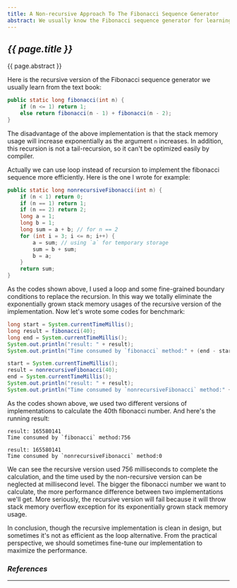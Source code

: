 ```yaml
---
title: A Non-recursive Approach To The Fibonacci Sequence Generator
abstract: We usually know the Fibonacci sequence generator for learning the recursive algorithm. In this article, I'd like to introduce to you a non-recursive implementation.
---
```


## _{{ page.title }}_

{{ page.abstract }}

Here is the recursive version of the Fibonacci sequence generator we usually learn from the text book:

```java
public static long fibonacci(int n) {
    if (n <= 1) return 1;
    else return fibonacci(n - 1) + fibonacci(n - 2);
}
```

The disadvantage of the above implementation is that the stack memory usage will increase exponentially as the argument `n` increases. In addition, this recursion is not a tail-recursion, so it can't be optimized easily by compiler.

Actually we can use loop instead of recursion to implement the fibonacci sequence more efficiently. Here is the one I wrote for example:

```java
public static long nonrecursiveFibonacci(int n) {
    if (n < 1) return 0;
    if (n == 1) return 1;
    if (n == 2) return 2;
    long a = 1;
    long b = 1;
    long sum = a + b; // for n == 2
    for (int i = 3; i <= n; i++) {
        a = sum; // using `a` for temporary storage
        sum = b + sum;
        b = a;
    }
    return sum;
}
```

As the codes shown above, I used a loop and some fine-grained boundary conditions to replace the recursion. In this way we totally eliminate the exponentially grown stack memory usages of the recursive version of the implementation. Now let's wrote some codes for benchmark:

```java
long start = System.currentTimeMillis();
long result = fibonacci(40);
long end = System.currentTimeMillis();
System.out.println("result: " + result);
System.out.println("Time consumed by `fibonacci` method:" + (end - start));
```

```java
start = System.currentTimeMillis();
result = nonrecursiveFibonacci(40);
end = System.currentTimeMillis();
System.out.println("result: " + result);
System.out.println("Time consumed by `nonrecursiveFibonacci` method:" + (end - start));
```

As the codes shown above, we used two different versions of implementations to calculate the 40th fibonacci number. And here's the running result:

```
result: 165580141
Time consumed by `fibonacci` method:756
```

```
result: 165580141
Time consumed by `nonrecursiveFibonacci` method:0
```

We can see the recursive version used 756 milliseconds to complete the calculation, and the time used by the non-recursive version can be neglected at millisecond level. The bigger the fibonacci number we want to calculate, the more performance difference between two implementations we'll get. More seriously, the recursive version will fail because it will throw stack memory overflow exception for its exponentially grown stack memory usage.

In conclusion, though the recursive implementation is clean in design, but sometimes it's not as efficient as the loop alternative. From the practical perspective, we should sometimes fine-tune our implementation to maximize the performance.

### _References_

---

[^fibrec]: [http://introcs.cs.princeton.edu/java/23recursion/Fibonacci.java.html](http://introcs.cs.princeton.edu/java/23recursion/Fibonacci.java.html)
